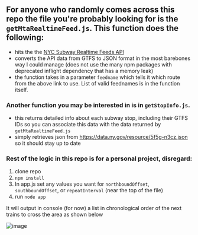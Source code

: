 ## For anyone who randomly comes across this repo the file you're probably looking for is the `getMtaRealtimeFeed.js`. This function does the following: 

* hits the the [NYC Subway Realtime Feeds API](https://api.mta.info/#/subwayRealTimeFeeds)
* converts the API data from GTFS to JSON format in the most barebones way I could manage (does not use the many npm packages with deprecated inflight dependency that has a memory leak)
* the function takes in a parameter `feedname` which tells it which route from the above link to use. List of valid feednames is in the function itself.

### Another function you may be interested in is in `getStopInfo.js`. 

* this returns detailed info about each subway stop, including their GTFS IDs so you can associate this data with the data returned by `getMtaRealtimeFeed.js`
* simply retrieves json from https://data.ny.gov/resource/5f5g-n3cz.json so it should stay up to date

### Rest of the logic in this repo is for a personal project, disregard:

1. clone repo
2. `npm install`
3. In app.js set any values you want for `northboundOffset`, `southboundOffset`, or `repeatInterval` (near the top of the file)
4. run `node app`

It will output in console (for now) a list in chronological order of the next trains to cross the area as shown below

![image](https://github.com/user-attachments/assets/bc03fc41-1e99-4f39-8101-7df7710b8879)
